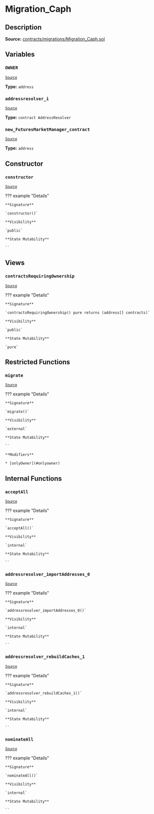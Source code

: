 # Migration_Caph

## Description

**Source:** [contracts/migrations/Migration_Caph.sol](https://github.com/Synthetixio/synthetix/tree/v2.97.2-alpha/contracts/migrations/Migration_Caph.sol)

## Variables

### `OWNER`

<sub>[Source](https://github.com/Synthetixio/synthetix/tree/v2.97.2-alpha/contracts/migrations/Migration_Caph.sol#L14)</sub>

**Type:** `address`

### `addressresolver_i`

<sub>[Source](https://github.com/Synthetixio/synthetix/tree/v2.97.2-alpha/contracts/migrations/Migration_Caph.sol#L21)</sub>

**Type:** `contract AddressResolver`

### `new_FuturesMarketManager_contract`

<sub>[Source](https://github.com/Synthetixio/synthetix/tree/v2.97.2-alpha/contracts/migrations/Migration_Caph.sol#L28)</sub>

**Type:** `address`

## Constructor

### `constructor`

<sub>[Source](https://github.com/Synthetixio/synthetix/tree/v2.97.2-alpha/contracts/migrations/Migration_Caph.sol#L30)</sub>

??? example "Details"

    **Signature**

    `constructor()`

    **Visibility**

    `public`

    **State Mutability**

    ``

## Views

### `contractsRequiringOwnership`

<sub>[Source](https://github.com/Synthetixio/synthetix/tree/v2.97.2-alpha/contracts/migrations/Migration_Caph.sol#L32)</sub>

??? example "Details"

    **Signature**

    `contractsRequiringOwnership() pure returns (address[] contracts)`

    **Visibility**

    `public`

    **State Mutability**

    `pure`

## Restricted Functions

### `migrate`

<sub>[Source](https://github.com/Synthetixio/synthetix/tree/v2.97.2-alpha/contracts/migrations/Migration_Caph.sol#L37)</sub>

??? example "Details"

    **Signature**

    `migrate()`

    **Visibility**

    `external`

    **State Mutability**

    ``

    **Modifiers**

    * [onlyOwner](#onlyowner)

## Internal Functions

### `acceptAll`

<sub>[Source](https://github.com/Synthetixio/synthetix/tree/v2.97.2-alpha/contracts/migrations/Migration_Caph.sol#L51)</sub>

??? example "Details"

    **Signature**

    `acceptAll()`

    **Visibility**

    `internal`

    **State Mutability**

    ``

### `addressresolver_importAddresses_0`

<sub>[Source](https://github.com/Synthetixio/synthetix/tree/v2.97.2-alpha/contracts/migrations/Migration_Caph.sol#L65)</sub>

??? example "Details"

    **Signature**

    `addressresolver_importAddresses_0()`

    **Visibility**

    `internal`

    **State Mutability**

    ``

### `addressresolver_rebuildCaches_1`

<sub>[Source](https://github.com/Synthetixio/synthetix/tree/v2.97.2-alpha/contracts/migrations/Migration_Caph.sol#L76)</sub>

??? example "Details"

    **Signature**

    `addressresolver_rebuildCaches_1()`

    **Visibility**

    `internal`

    **State Mutability**

    ``

### `nominateAll`

<sub>[Source](https://github.com/Synthetixio/synthetix/tree/v2.97.2-alpha/contracts/migrations/Migration_Caph.sol#L58)</sub>

??? example "Details"

    **Signature**

    `nominateAll()`

    **Visibility**

    `internal`

    **State Mutability**

    ``
